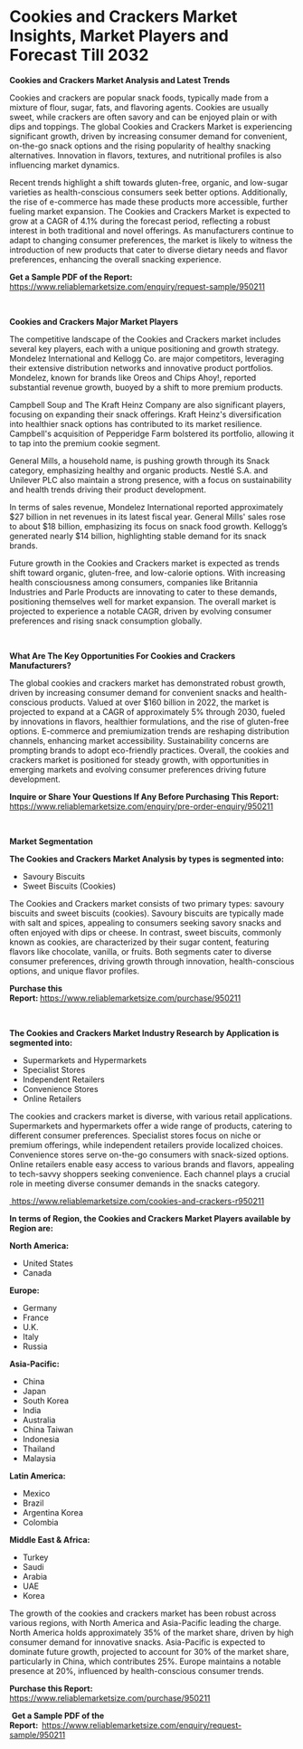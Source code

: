 <p><h1>Cookies and Crackers Market Insights, Market Players and Forecast Till 2032</h1></p><p><strong>Cookies and Crackers Market Analysis and Latest Trends</strong></p>
<p><p>Cookies and crackers are popular snack foods, typically made from a mixture of flour, sugar, fats, and flavoring agents. Cookies are usually sweet, while crackers are often savory and can be enjoyed plain or with dips and toppings. The global Cookies and Crackers Market is experiencing significant growth, driven by increasing consumer demand for convenient, on-the-go snack options and the rising popularity of healthy snacking alternatives. Innovation in flavors, textures, and nutritional profiles is also influencing market dynamics.</p><p>Recent trends highlight a shift towards gluten-free, organic, and low-sugar varieties as health-conscious consumers seek better options. Additionally, the rise of e-commerce has made these products more accessible, further fueling market expansion. The Cookies and Crackers Market is expected to grow at a CAGR of 4.1% during the forecast period, reflecting a robust interest in both traditional and novel offerings. As manufacturers continue to adapt to changing consumer preferences, the market is likely to witness the introduction of new products that cater to diverse dietary needs and flavor preferences, enhancing the overall snacking experience.</p></p>
<p><strong>Get a Sample PDF of the Report:&nbsp;</strong> <a href="https://www.reliablemarketsize.com/enquiry/request-sample/950211?utm_campaign=2626&utm_medium=2&utm_source=Github&utm_content=ia&utm_term=18042025&utm_id=cookies-and-crackers">https://www.reliablemarketsize.com/enquiry/request-sample/950211</a></p>
<p>&nbsp;</p>
<p><strong>Cookies and Crackers Major Market Players</strong></p>
<p><p>The competitive landscape of the Cookies and Crackers market includes several key players, each with a unique positioning and growth strategy. Mondelez International and Kellogg Co. are major competitors, leveraging their extensive distribution networks and innovative product portfolios. Mondelez, known for brands like Oreos and Chips Ahoy!, reported substantial revenue growth, buoyed by a shift to more premium products.</p><p>Campbell Soup and The Kraft Heinz Company are also significant players, focusing on expanding their snack offerings. Kraft Heinz's diversification into healthier snack options has contributed to its market resilience. Campbell's acquisition of Pepperidge Farm bolstered its portfolio, allowing it to tap into the premium cookie segment.</p><p>General Mills, a household name, is pushing growth through its Snack category, emphasizing healthy and organic products. Nestlé S.A. and Unilever PLC also maintain a strong presence, with a focus on sustainability and health trends driving their product development.</p><p>In terms of sales revenue, Mondelez International reported approximately $27 billion in net revenues in its latest fiscal year. General Mills' sales rose to about $18 billion, emphasizing its focus on snack food growth. Kellogg’s generated nearly $14 billion, highlighting stable demand for its snack brands.</p><p>Future growth in the Cookies and Crackers market is expected as trends shift toward organic, gluten-free, and low-calorie options. With increasing health consciousness among consumers, companies like Britannia Industries and Parle Products are innovating to cater to these demands, positioning themselves well for market expansion. The overall market is projected to experience a notable CAGR, driven by evolving consumer preferences and rising snack consumption globally.</p></p>
<p>&nbsp;</p>
<p><strong>What Are The Key Opportunities For Cookies and Crackers Manufacturers?</strong></p>
<p><p>The global cookies and crackers market has demonstrated robust growth, driven by increasing consumer demand for convenient snacks and health-conscious products. Valued at over $160 billion in 2022, the market is projected to expand at a CAGR of approximately 5% through 2030, fueled by innovations in flavors, healthier formulations, and the rise of gluten-free options. E-commerce and premiumization trends are reshaping distribution channels, enhancing market accessibility. Sustainability concerns are prompting brands to adopt eco-friendly practices. Overall, the cookies and crackers market is positioned for steady growth, with opportunities in emerging markets and evolving consumer preferences driving future development.</p></p>
<p><strong>Inquire or Share Your Questions If Any Before Purchasing This Report:</strong> <a href="https://www.reliablemarketsize.com/enquiry/pre-order-enquiry/950211?utm_campaign=2626&utm_medium=2&utm_source=Github&utm_content=ia&utm_term=18042025&utm_id=cookies-and-crackers">https://www.reliablemarketsize.com/enquiry/pre-order-enquiry/950211</a></p>
<p>&nbsp;</p>
<p><strong>Market Segmentation</strong></p>
<p><strong>The Cookies and Crackers Market Analysis by types is segmented into:</strong></p>
<p><ul><li>Savoury Biscuits</li><li>Sweet Biscuits (Cookies)</li></ul></p>
<p><p>The Cookies and Crackers market consists of two primary types: savoury biscuits and sweet biscuits (cookies). Savoury biscuits are typically made with salt and spices, appealing to consumers seeking savory snacks and often enjoyed with dips or cheese. In contrast, sweet biscuits, commonly known as cookies, are characterized by their sugar content, featuring flavors like chocolate, vanilla, or fruits. Both segments cater to diverse consumer preferences, driving growth through innovation, health-conscious options, and unique flavor profiles.</p></p>
<p><strong>Purchase this Report:&nbsp;</strong><a href="https://www.reliablemarketsize.com/purchase/950211?utm_campaign=2626&utm_medium=2&utm_source=Github&utm_content=ia&utm_term=18042025&utm_id=cookies-and-crackers">https://www.reliablemarketsize.com/purchase/950211</a></p>
<p>&nbsp;</p>
<p><strong>The Cookies and Crackers Market Industry Research by Application is segmented into:</strong></p>
<p><ul><li>Supermarkets and Hypermarkets</li><li>Specialist Stores</li><li>Independent Retailers</li><li>Convenience Stores</li><li>Online Retailers</li></ul></p>
<p><p>The cookies and crackers market is diverse, with various retail applications. Supermarkets and hypermarkets offer a wide range of products, catering to different consumer preferences. Specialist stores focus on niche or premium offerings, while independent retailers provide localized choices. Convenience stores serve on-the-go consumers with snack-sized options. Online retailers enable easy access to various brands and flavors, appealing to tech-savvy shoppers seeking convenience. Each channel plays a crucial role in meeting diverse consumer demands in the snacks category.</p></p>
<p><a href="https://www.reliablemarketsize.com/cookies-and-crackers-r950211?utm_campaign=2626&utm_medium=2&utm_source=Github&utm_content=ia&utm_term=18042025&utm_id=cookies-and-crackers">&nbsp;https://www.reliablemarketsize.com/cookies-and-crackers-r950211</a></p>
<p><strong>In terms of Region, the Cookies and Crackers Market Players available by Region are:</strong></p>
<p>
    <p> <strong> North America: </strong>
        <ul>
            <li>United States</li>
            <li>Canada</li>
        </ul>
        </p> 
    <p> <strong> Europe: </strong>
        <ul>
            <li>Germany</li>
            <li>France</li>
            <li>U.K.</li>
            <li>Italy</li>
            <li>Russia</li>
        </ul>
        </p> 
    <p> <strong> Asia-Pacific: </strong>
        <ul>
            <li>China</li>
            <li>Japan</li>
            <li>South Korea</li>
            <li>India</li>
            <li>Australia</li>
            <li>China Taiwan</li>
            <li>Indonesia</li>
            <li>Thailand</li>
            <li>Malaysia</li>
        </ul>
        </p> 
    <p> <strong> Latin America: </strong>
        <ul>
            <li>Mexico</li>
            <li>Brazil</li>
            <li>Argentina Korea</li>
            <li>Colombia</li>
        </ul>
        </p> 
    <p> <strong> Middle East & Africa: </strong>
        <ul>
            <li>Turkey</li>
            <li>Saudi</li>
            <li>Arabia</li>
            <li>UAE</li>
            <li>Korea</li>
        </ul>
    </p>
    </p>
<p><p>The growth of the cookies and crackers market has been robust across various regions, with North America and Asia-Pacific leading the charge. North America holds approximately 35% of the market share, driven by high consumer demand for innovative snacks. Asia-Pacific is expected to dominate future growth, projected to account for 30% of the market share, particularly in China, which contributes 25%. Europe maintains a notable presence at 20%, influenced by health-conscious consumer trends.</p></p>
<p><strong>Purchase this Report: </strong><a href="https://www.reliablemarketsize.com/purchase/950211?utm_campaign=2626&utm_medium=2&utm_source=Github&utm_content=ia&utm_term=18042025&utm_id=cookies-and-crackers">https://www.reliablemarketsize.com/purchase/950211</a></p>
<p>&nbsp;<strong>Get a Sample PDF of the Report:&nbsp;&nbsp;</strong><a href="https://www.reliablemarketsize.com/enquiry/request-sample/950211?utm_campaign=2626&utm_medium=2&utm_source=Github&utm_content=ia&utm_term=18042025&utm_id=cookies-and-crackers">https://www.reliablemarketsize.com/enquiry/request-sample/950211</a></p>
<p><strong></strong></p>
<p><p></p><p></p><p></p></p>